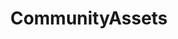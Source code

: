 ---
layout: category
title: CommunityAssets
tag: CommunityAssets
permalink: /category/CommunityAssets
hidden: true
---
